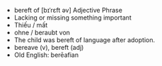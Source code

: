 - bereft of [bɪˈrɛft əv] Adjective Phrase  
- Lacking or missing something important  
- Thiếu / mất  
- ohne / beraubt von  
- The child was bereft of language after adoption.  
- bereave (v), bereft (adj)  
- Old English: berēafian